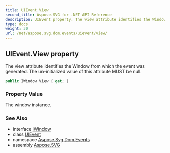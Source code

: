 ```yaml
---
title: UIEvent.View
second_title: Aspose.SVG for .NET API Reference
description: UIEvent property. The view attribute identifies the Window from which the event was generated. The un-initialized value of this attribute MUST be null
type: docs
weight: 30
url: /net/aspose.svg.dom.events/uievent/view/
---
```

## UIEvent.View property

The view attribute identifies the Window from which the event was generated. The un-initialized value of this attribute MUST be null.

```csharp
public IWindow View { get; }
```

### Property Value

The window instance.

### See Also

* interface [IWindow](../../../aspose.svg.window/iwindow/)
* class [UIEvent](../)
* namespace [Aspose.Svg.Dom.Events](../../uievent/)
* assembly [Aspose.SVG](../../../)
